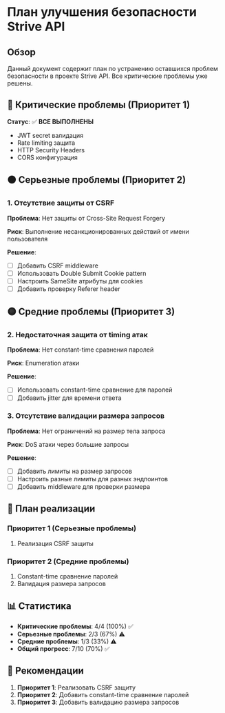 # План улучшения безопасности Strive API

## Обзор

Данный документ содержит план по устранению оставшихся проблем безопасности в проекте Strive API. Все критические проблемы уже решены.

## 🔴 Критические проблемы (Приоритет 1)

**Статус**: ✅ **ВСЕ ВЫПОЛНЕНЫ**
- JWT secret валидация
- Rate limiting защита  
- HTTP Security Headers
- CORS конфигурация

## 🟠 Серьезные проблемы (Приоритет 2)

### 1. Отсутствие защиты от CSRF

**Проблема**: Нет защиты от Cross-Site Request Forgery

**Риск**: Выполнение несанкционированных действий от имени пользователя

**Решение**:
- [ ] Добавить CSRF middleware
- [ ] Использовать Double Submit Cookie pattern
- [ ] Настроить SameSite атрибуты для cookies
- [ ] Добавить проверку Referer header

## 🟡 Средние проблемы (Приоритет 3)

### 2. Недостаточная защита от timing атак

**Проблема**: Нет constant-time сравнения паролей

**Риск**: Enumeration атаки

**Решение**:
- [ ] Использовать constant-time сравнение для паролей
- [ ] Добавить jitter для времени ответа

### 3. Отсутствие валидации размера запросов

**Проблема**: Нет ограничений на размер тела запроса

**Риск**: DoS атаки через большие запросы

**Решение**:
- [ ] Добавить лимиты на размер запросов
- [ ] Настроить разные лимиты для разных эндпоинтов
- [ ] Добавить middleware для проверки размера

## 🎯 План реализации

### Приоритет 1 (Серьезные проблемы)
1. Реализация CSRF защиты

### Приоритет 2 (Средние проблемы)
1. Constant-time сравнение паролей
2. Валидация размера запросов

## 📊 Статистика

- **Критические проблемы**: 4/4 (100%) ✅
- **Серьезные проблемы**: 2/3 (67%) ⚠️
- **Средние проблемы**: 1/3 (33%) ⚠️
- **Общий прогресс**: 7/10 (70%) ✅

## 🎯 Рекомендации

1. **Приоритет 1**: Реализовать CSRF защиту
2. **Приоритет 2**: Добавить constant-time сравнение паролей
3. **Приоритет 3**: Добавить валидацию размера запросов
